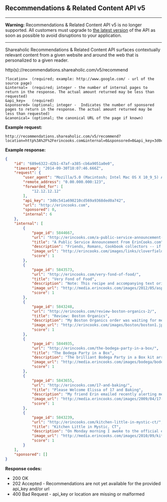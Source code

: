 Recommendations & Related Content API v5
---

***
**Warning:** Recommendations & Related Content API v5 is no longer supported. All customers must upgrade to [the latest version](https://github.com/shareaholic/shareaholic-api-docs/blob/master/api_ad_proxy.md) of the API as soon as possible to avoid disruptions to your application.
***

Shareaholic Recommendations & Related Content API surfaces contextually relevant content from a given website and around the web that is personalized to a given reader.

  http(s)://recommendations.shareaholic.com/v5/recommend
  
    ?location=  (required; example: http://www.google.com/ - url of the source page)
    &internal=  (required; integer - the number of internal pages to return in the response. The actual amount returned may be less than requested)
    &api_key=   (required)
    &sponsored= (optional; integer -  Indicates the number of sponsored pages to return in the response. The actual amount returned may be less than requested)
    &canonical= (optional; the canonical URL of the page if known)
    
**Example request:**

    http://recommendations.shareaholic.com/v5/recommend?location=http%3A%2F%2Ferincooks.com&internal=6&sponsored=0&api_key=3d0c541a698210cd569a9368ded0a742
  
**Example response:**
  
  ```json
  {
      "id": "689e6322-d2b1-47af-a385-cb6a9051a0e0",
      "timestamp": "2014-09-30T18:07:46.666Z",
      "request": {
          "user_agent": "Mozilla/5.0 (Macintosh; Intel Mac OS X 10_9_5) AppleWebKit/537.36 (KHTML, like Gecko) Chrome/39.0.2171.2 Safari/537.36",
          "remote_address": "0.00.000.000:123",
          "forwarded_for": [
              "12.12.12.12"
          ],
          "api_key": "3d0c541a698210cd569a9368ded0a742",
          "url": "http://erincooks.com",
          "sponsored": 0,
          "internal": 6
      },
      "internal": [
          {
              "page_id": 5844667,
              "url": "http://erincooks.com/a-public-service-announcement-from-erincookscom/",
              "title": "A Public Service Announcement From ErinCooks.com",
              "description": "Friends, Romans, Cookbook collectors -- if you signed up for gmail a million years ago (like I did) and you pride yourself on the fact that you own your first and last name @gmail.com without a rid...",
              "image_url": "http://erincooks.com/images/links/cloverfield.jpg",
              "score": 1
          },
          {
              "page_id": 5843573,
              "url": "http://erincooks.com/very-fond-of-food/",
              "title": "Very Fond of Food",
              "description": "Note: This recipe and accompanying text originally appeared  as a guest post on Eat Boutique. I'm a bit embarrassed to admit this, but I flipped through Sophie Dahl's new cookbook, Very Fond of Foo...",
              "image_url": "http://media.erincooks.com/images/2012/05/asparagus4.jpg",
              "score": 1
          },
          {
              "page_id": 5843248,
              "url": "http://erincooks.com/review-boston-organics-2/",
              "title": "Review: Boston Organics",
              "description": "My Boston Organics order was waiting for me when I got home from work.  I was looking forward to it all day.  When I opened the bright green box I found the following items inside: Bananas, Green B...",
              "image_url": "http://erincooks.com/images/boston/boston1.jpg",
              "score": 1
          },
          {
              "page_id": 5844935,
              "url": "http://erincooks.com/the-bodega-party-in-a-box/",
              "title": "The Bodega Party in a Box",
              "description": "The brilliant Bodega Party in a Box kit arrived today. The Neighbors Project seriously out did themselves in the categories of overall functionality and cuteness. I am so excited to have a Bodega P...",
              "image_url": "http://media.erincooks.com/images/bodega/bodega1.jpg",
              "score": 1
          },
          {
              "page_id": 5843655,
              "url": "http://erincooks.com/17-and-baking/",
              "title": "Please Welcome Elissa of 17 and Baking",
              "description": "My friend Erin emailed recently alerting me to a program at Dine and Dish that paired new food bloggers with a more experienced counterpart. This mentoring gig sounded like a fun project so I signe...",
              "image_url": "http://media.erincooks.com/images/2009/04/17-and-baking-2.jpg",
              "score": 1
          },
          {
              "page_id": 5843239,
              "url": "http://erincooks.com/kitchen-little-in-mystic-ct/",
              "title": "Kitchen Little in Mystic, CT",
              "description": "On Monday morning I awoke to the official end of summer curled up in a cozy twin bed in CK's grandparent's house in Niantic, Connecticut. The air in the bedroom was crisp and cool and I was starvin...",
              "image_url": "http://media.erincooks.com/images/2010/09/kitchen_little4.jpg",
              "score": 1
          }
      ],
      "sponsored": []
  }
  ```

  
**Response codes:**

  * 200 OK
  * 202 Accepted - Recommendations are not yet available for the provided api_key and/or url
  * 400 Bad Request - api_key or location are missing or malformed
